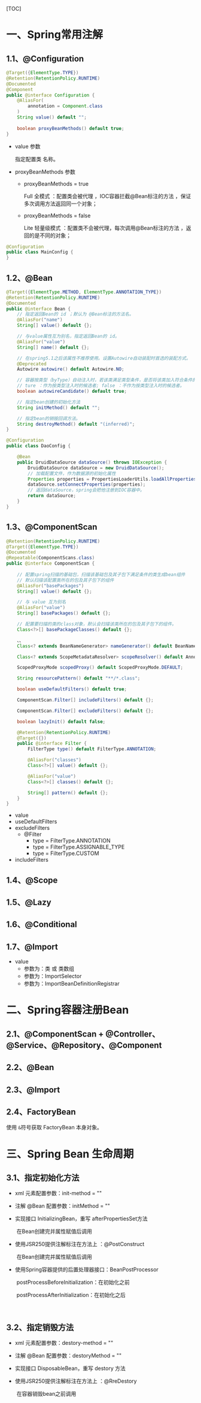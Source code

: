 

[TOC]



# 一、Spring常用注解

## 1.1、@Configuration

```java
@Target({ElementType.TYPE})
@Retention(RetentionPolicy.RUNTIME)
@Documented
@Component
public @interface Configuration {
    @AliasFor(
        annotation = Component.class
    )
    String value() default "";
    
    boolean proxyBeanMethods() default true;
}
```

- value 参数

  指定配置类 名称。

- proxyBeanMethods  参数

  - proxyBeanMethods = true

    Full 全模式 ：配置类会被代理 ，IOC容器拦截@Bean标注的方法 ，保证多次调用方法返回同一个对象；

  - proxyBeanMethods = false

    Lite 轻量级模式 ：配置类不会被代理，每次调用@Bean标注的方法 ，返回的是不同的对象；

```java
@Configuration
public class MainConfig {
}
```

## 1.2、@Bean

```java
@Target({ElementType.METHOD, ElementType.ANNOTATION_TYPE})
@Retention(RetentionPolicy.RUNTIME)
@Documented
public @interface Bean {
    // 指定返回Bean的 id ；默认为 @Bean标注的方法名。
    @AliasFor("name")
    String[] value() default {};

    // 与value属性互为别名，指定返回Bean的 id。
    @AliasFor("value")
    String[] name() default {};

	// 在spring5.1之后该属性不推荐使用。设置Autowire自动装配时首选的装配方式。 
    @Deprecated
    Autowire autowire() default Autowire.NO;

    // 容器按类型（byType）自动注入时，若该类满足类型条件，是否将该类加入符合条件的bean列表。
    // ture ：作为按类型注入时的候选者; false ：不作为按类型注入时的候选者。
    boolean autowireCandidate() default true;

    // 指定bean创建的初始化方法
    String initMethod() default "";

    // 指定bean的销毁回调方法。
    String destroyMethod() default "(inferred)";
}
```

```java
@Configuration
public class DaoConfig {

    @Bean
    public DruidDataSource dataSource() throws IOException {
        DruidDataSource dataSource = new DruidDataSource();
        // 加载配置文件，作为数据源的初始化属性
        Properties properties = PropertiesLoaderUtils.loadAllProperties("daoconfig/datasource-config.properties");
        dataSource.setConnectProperties(properties);
        // 返回dataSource，spring会把他注册到IOC容器中。
        return dataSource;
    }
}
```



## 1.3、@ComponentScan

```java
@Retention(RetentionPolicy.RUNTIME)
@Target({ElementType.TYPE})
@Documented
@Repeatable(ComponentScans.class)
public @interface ComponentScan {
    
    // 配置spring扫描的基础包，扫描该基础包及其子包下满足条件的类生成bean组件
    // 默认扫描该配置类所在的包及其子包下的组件
    @AliasFor("basePackages")
    String[] value() default {};

    // 与 value 互为别名
    @AliasFor("value")
    String[] basePackages() default {};

    // 配置要扫描的类的class对象，默认会扫描该类所在的包及其子包下的组件。
    Class<?>[] basePackageClasses() default {};

    、、 
    Class<? extends BeanNameGenerator> nameGenerator() default BeanNameGenerator.class;

    Class<? extends ScopeMetadataResolver> scopeResolver() default AnnotationScopeMetadataResolver.class;

    ScopedProxyMode scopedProxy() default ScopedProxyMode.DEFAULT;

    String resourcePattern() default "**/*.class";

    boolean useDefaultFilters() default true;

    ComponentScan.Filter[] includeFilters() default {};

    ComponentScan.Filter[] excludeFilters() default {};

    boolean lazyInit() default false;

    @Retention(RetentionPolicy.RUNTIME)
    @Target({})
    public @interface Filter {
        FilterType type() default FilterType.ANNOTATION;

        @AliasFor("classes")
        Class<?>[] value() default {};

        @AliasFor("value")
        Class<?>[] classes() default {};

        String[] pattern() default {};
    }
}
```









- value 
- useDefaultFilters
- excludeFilters
  - @Filter
    - type = FilterType.ANNOTATION
    - type = FilterType.ASSIGNABLE_TYPE
    - type = FilterType.CUSTOM
- includeFilters

## 1.4、@Scope

## 1.5、@Lazy

## 1.6、@Conditional

## 1.7、@Import

- value 
  - 参数为：类 或 类数组
  - 参数为：ImportSelector
  - 参数为：ImportBeanDefinitionRegistrar



# 二、Spring容器注册Bean

## 2.1、@ComponentScan + @Controller、@Service、@Repository、@Component

## 2.2、@Bean

## 2.3、@Import

## 2.4、FactoryBean

使用 `&`符号获取 FactoryBean 本身对象。



# 三、Spring Bean 生命周期

## 3.1、指定初始化方法

- xml <bean> 元素配置参数：init-method = ""

- 注解 @Bean 配置参数：initMethod = ""

- 实现接口 InitializingBean，重写 afterPropertiesSet方法

  ​	在Bean创建完并属性赋值后调用

- 使用JSR250提供注解标注在方法上 ：@PostConstruct 

  ​	在Bean创建完并属性赋值后调用

- 使用Spring容器提供的后置处理器接口：BeanPostProcessor

  ​	 postProcessBeforeInitialization：在初始化之前

  ​	 postProcessAfterInitialization：在初始化之后

  ​	

## 3.2、指定销毁方法

- xml <bean> 元素配置参数：destory-method = ""

- 注解 @Bean 配置参数：destoryMethod = ""

- 实现接口 DisposableBean，重写 destory 方法

- 使用JSR250提供注解标注在方法上 ：@RreDestory

  ​	在容器销毁bean之前调用